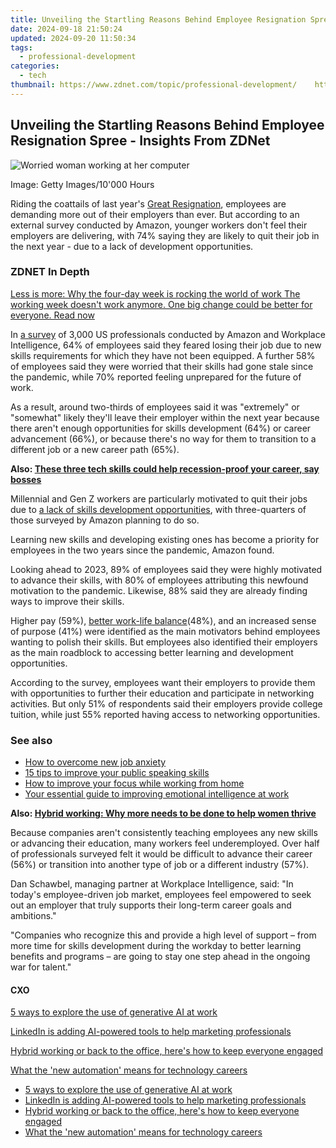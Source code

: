 ```yaml
---
title: Unveiling the Startling Reasons Behind Employee Resignation Spree - Insights From ZDNet
date: 2024-09-18 21:50:24
updated: 2024-09-20 11:50:34
tags:
  - professional-development
categories:
  - tech
thumbnail: https://www.zdnet.com/topic/professional-development/    https://www.zdnet.com/a/img/resize/d8891b06fc8f8f8867690ddab15f6c37f738755d/2022/08/26/50abb53b-1010-4a35-88de-47d94148e122/gettyimages-878980342.jpg?width=170&height=96&fit=crop&auto=webp
---
```


## Unveiling the Startling Reasons Behind Employee Resignation Spree - Insights From ZDNet

![Worried woman working at her computer](https://www.zdnet.com/a/img/resize/35fa2bf4a433c296bb5d7dcb9e6fd56c13ed5f13/2022/08/26/50abb53b-1010-4a35-88de-47d94148e122/gettyimages-878980342.jpg?auto=webp&width=1280)

Image: Getty Images/10'000 Hours

Riding the coattails of last year's [Great Resignation](https://www.zdnet.com/education/professional-development/the-great-resignation-continues-theres-an-obvious-fix-but-many-bosses-arent-interested/), employees are demanding more out of their employers than ever. But according to an external survey conducted by Amazon, younger workers don't feel their employers are delivering, with 74% saying they are likely to quit their job in the next year - due to a lack of development opportunities.

### **ZDNET** In Depth

[Less is more: Why the four-day week is rocking the world of work The working week doesn't work anymore. One big change could be better for everyone.  Read now](https://www.zdnet.com/article/less-is-more-why-the-four-day-week-rocking-the-world-of-work/)

In [a survey](http://workplaceintelligence.com/upskilling-study/) of 3,000 US professionals conducted by Amazon and Workplace Intelligence, 64% of employees said they feared losing their job due to new skills requirements for which they have not been equipped. A further 58% of employees said they were worried that their skills had gone stale since the pandemic, while 70% reported feeling unprepared for the future of work.

As a result, around two-thirds of employees said it was "extremely" or "somewhat" likely they'll leave their employer within the next year because there aren't enough opportunities for skills development (64%) or career advancement (66%), or because there's no way for them to transition to a different job or a new career path (65%).

**Also: [These three tech skills could help recession-proof your career, say bosses](https://www.zdnet.com/article/these-three-tech-skills-could-help-recession-proof-your-career-say-bosses/)**

Millennial and Gen Z workers are particularly motivated to quit their jobs due to [a lack of skills development opportunities](https://www.zdnet.com/article/the-future-of-work-includes-high-demand-digital-skills-will-you-fit-in/), with three-quarters of those surveyed by Amazon planning to do so.

Learning new skills and developing existing ones has become a priority for employees in the two years since the pandemic, Amazon found.

Looking ahead to 2023, 89% of employees said they were highly motivated to advance their skills, with 80% of employees attributing this newfound motivation to the pandemic. Likewise, 88% said they are already finding ways to improve their skills.

Higher pay (59%), [better work-life balance](https://www.zdnet.com/article/this-engineering-insights-company-switched-to-a-four-day-workweek-they-detailed-the-process-so-you-can-too/)(48%), and an increased sense of purpose (41%) were identified as the main motivators behind employees wanting to polish their skills. But employees also identified their employers as the main roadblock to accessing better learning and development opportunities.

According to the survey, employees want their employers to provide them with opportunities to further their education and participate in networking activities. But only 51% of respondents said their employers provide college tuition, while just 55% reported having access to networking opportunities.

### See also

* [How to overcome new job anxiety](https://www.zdnet.com/article/overcome-new-job-anxiety/)
* [15 tips to improve your public speaking skills](https://www.zdnet.com/article/public-speaking-tips/)
* [How to improve your focus while working from home](https://www.zdnet.com/article/improve-focus-while-you-work-from-home/)
* [Your essential guide to improving emotional intelligence at work](https://www.zdnet.com/article/emotional-intelligence-at-work-guide/)

**Also: [Hybrid working: Why more needs to be done to help women thrive](https://www.zdnet.com/article/hybrid-working-why-more-needs-to-be-done-to-help-women-thrive/)**

Because companies aren't consistently teaching employees any new skills or advancing their education, many workers feel underemployed. Over half of professionals surveyed felt it would be difficult to advance their career (56%) or transition into another type of job or a different industry (57%). 

Dan Schawbel, managing partner at Workplace Intelligence, said: "In today's employee-driven job market, employees feel empowered to seek out an employer that truly supports their long-term career goals and ambitions."

"Companies who recognize this and provide a high level of support – from more time for skills development during the workday to better learning benefits and programs – are going to stay one step ahead in the ongoing war for talent."

#### CXO

[5 ways to explore the use of generative AI at work](https://www.zdnet.com/article/6-ways-business-leaders-are-exploring-generative-ai-at-work/ "5 ways to explore the use of generative AI at work")

[LinkedIn is adding AI-powered tools to help marketing professionals](https://www.zdnet.com/article/linkedin-is-adding-ai-powered-tools-to-help-marketing-professionals/ "LinkedIn is adding AI-powered tools to help marketing professionals")

[Hybrid working or back to the office, here's how to keep everyone engaged](https://www.zdnet.com/article/hybrid-working-or-back-to-the-office-heres-how-to-keep-everyone-engaged/ "Hybrid working or back to the office, here's how to keep everyone engaged")

[What the 'new automation' means for technology careers](https://www.zdnet.com/article/what-the-new-automation-means-for-technology-careers/ "What the 'new automation' means for technology careers")

* [5 ways to explore the use of generative AI at work](https://www.zdnet.com/article/6-ways-business-leaders-are-exploring-generative-ai-at-work/ "5 ways to explore the use of generative AI at work")
* [LinkedIn is adding AI-powered tools to help marketing professionals](https://www.zdnet.com/article/linkedin-is-adding-ai-powered-tools-to-help-marketing-professionals/ "LinkedIn is adding AI-powered tools to help marketing professionals")
* [Hybrid working or back to the office, here's how to keep everyone engaged](https://www.zdnet.com/article/hybrid-working-or-back-to-the-office-heres-how-to-keep-everyone-engaged/ "Hybrid working or back to the office, here's how to keep everyone engaged")
* [What the 'new automation' means for technology careers](https://www.zdnet.com/article/what-the-new-automation-means-for-technology-careers/ "What the 'new automation' means for technology careers")

<ins class="adsbygoogle"
     style="display:block"
     data-ad-format="autorelaxed"
     data-ad-client="ca-pub-7571918770474297"
     data-ad-slot="1223367746"></ins>



<ins class="adsbygoogle"
     style="display:block"
     data-ad-client="ca-pub-7571918770474297"
     data-ad-slot="8358498916"
     data-ad-format="auto"
     data-full-width-responsive="true"></ins>

